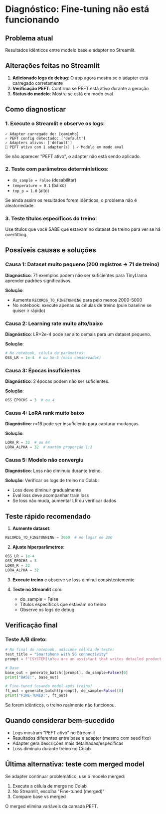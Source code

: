 # Diagnóstico: Fine-tuning não está funcionando

## Problema atual
Resultados idênticos entre modelo base e adapter no Streamlit.

## Alterações feitas no Streamlit

1. **Adicionado logs de debug**: O app agora mostra se o adapter está carregado corretamente
2. **Verificação PEFT**: Confirma se PEFT está ativo durante a geração
3. **Status do modelo**: Mostra se está em modo eval

## Como diagnosticar

### 1. Execute o Streamlit e observe os logs:
```
✓ Adapter carregado de: [caminho]
✓ PEFT config detectado: ['default']
✓ Adapters ativos: ['default']
🔧 PEFT ativo com 1 adapter(s) | ✓ Modelo em modo eval
```

Se não aparecer "PEFT ativo", o adapter não está sendo aplicado.

### 2. Teste com parâmetros determinísticos:
- `do_sample = False` (desabilitar)
- `temperature = 0.1` (baixo)
- `top_p = 1.0` (alto)

Se ainda assim os resultados forem idênticos, o problema não é aleatoriedade.

### 3. Teste títulos específicos do treino:
Use títulos que você SABE que estavam no dataset de treino para ver se há overfitting.

## Possíveis causas e soluções

### Causa 1: Dataset muito pequeno (200 registros → 71 de treino)
**Diagnóstico**: 71 exemplos podem não ser suficientes para TinyLlama aprender padrões significativos.

**Solução**: 
- Aumente `RECORDS_TO_FINETUNNING` para pelo menos 2000-5000
- No notebook: execute apenas as células de treino (pule baseline se quiser ir rápido)

### Causa 2: Learning rate muito alto/baixo
**Diagnóstico**: LR=2e-4 pode ser alto demais para um dataset pequeno.

**Solução**:
```python
# No notebook, célula de parâmetros:
OSS_LR = 1e-4  # ou 5e-5 (mais conservador)
```

### Causa 3: Épocas insuficientes
**Diagnóstico**: 2 épocas podem não ser suficientes.

**Solução**:
```python
OSS_EPOCHS = 3  # ou 4
```

### Causa 4: LoRA rank muito baixo
**Diagnóstico**: r=16 pode ser insuficiente para capturar mudanças.

**Solução**:
```python
LORA_R = 32  # ou 64
LORA_ALPHA = 32  # mantém proporção 1:1
```

### Causa 5: Modelo não convergiu
**Diagnóstico**: Loss não diminuiu durante treino.

**Solução**: Verificar os logs de treino no Colab:
- Loss deve diminuir gradualmente
- Eval loss deve acompanhar train loss
- Se loss não muda, aumentar LR ou verificar dados

## Teste rápido recomendado

1. **Aumente dataset**:
```python
RECORDS_TO_FINETUNNING = 2000  # no lugar de 200
```

2. **Ajuste hiperparâmetros**:
```python
OSS_LR = 1e-4
OSS_EPOCHS = 3
LORA_R = 32
LORA_ALPHA = 32
```

3. **Execute treino** e observe se loss diminui consistentemente

4. **Teste no Streamlit** com:
   - do_sample = False
   - Títulos específicos que estavam no treino
   - Observe os logs de debug

## Verificação final

### Teste A/B direto:
```python
# No final do notebook, adicione célula de teste:
test_title = "Smartphone with 5G connectivity"
prompt = f"[SYSTEM]\nYou are an assistant that writes detailed product descriptions from a given title.\n[USER]\nTitle: {test_title}\n[ASSISTANT]\n"

# Base
base_out = generate_batch([prompt], do_sample=False)[0]
print("BASE:", base_out)

# Fine-tuned (usando model após treino)
ft_out = generate_batch([prompt], do_sample=False)[0]  
print("FINE-TUNED:", ft_out)
```

Se forem idênticos, o treino realmente não funcionou.

## Quando considerar bem-sucedido

- Logs mostram "PEFT ativo" no Streamlit
- Resultados diferentes entre base e adapter (mesmo com seed fixo)
- Adapter gera descrições mais detalhadas/específicas
- Loss diminuiu durante treino no Colab

## Última alternativa: teste com merged model

Se adapter continuar problemático, use o modelo merged:
1. Execute a célula de merge no Colab
2. No Streamlit, escolha "Fine-tuned (merged)"
3. Compare base vs merged

O merged elimina variáveis da camada PEFT.